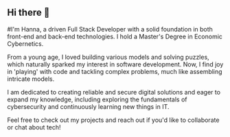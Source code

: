 ## Hi there 👋

#I'm Hanna, a driven Full Stack Developer with a solid foundation in both front-end and back-end technologies. I hold a Master's Degree in Economic Cybernetics.

From a young age, I loved building various models and solving puzzles, which naturally sparked my interest in software development. Now, I find joy in 'playing' with code and tackling complex problems, much like assembling intricate models.

I am dedicated to creating reliable and secure digital solutions and eager to expand my knowledge, including exploring the fundamentals of cybersecurity and continuously learning new things in IT.

Feel free to check out my projects and reach out if you'd like to collaborate or chat about tech!

<!--
**hsvirina/hsvirina** is a ✨ _special_ ✨ repository because its `README.md` (this file) appears on your GitHub profile.

Here are some ideas to get you started:

- 🔭 I’m currently working on ...
- 🌱 I’m currently learning ...
- 👯 I’m looking to collaborate on ...
- 🤔 I’m looking for help with ...
- 💬 Ask me about ...
- 📫 How to reach me: ...
- 😄 Pronouns: ...
- ⚡ Fun fact: ...
-->
